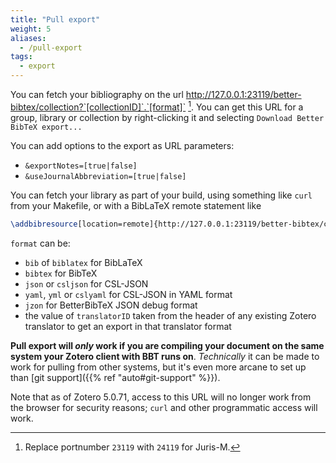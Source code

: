 ```yaml
---
title: "Pull export"
weight: 5
aliases:
  - /pull-export
tags:
  - export
---
```


You can fetch your bibliography on the url http://127.0.0.1:23119/better-bibtex/collection?`[collectionID]`.`[format]` [^1]. You can get this URL for a group, library or collection by right-clicking it and selecting `Download Better BibTeX export...`

You can add options to the export as URL parameters:

* `&exportNotes=[true|false]`
* `&useJournalAbbreviation=[true|false]`

You can fetch your library as part of your build, using something like `curl` from your Makefile, or with a BibLaTeX remote statement like

```tex
\addbibresource[location=remote]{http://127.0.0.1:23119/better-bibtex/collection?/0/8CV58ZVD.biblatex}
```

`format` can be:

* `bib` of `biblatex` for BibLaTeX
* `bibtex` for BibTeX
* `json` or `csljson` for CSL-JSON
* `yaml`, `yml` or `cslyaml` for CSL-JSON in YAML format
* `jzon` for BetterBibTeX JSON debug format
* the value of `translatorID` taken from the header of any existing Zotero translator to get an export in that translator format

**Pull export will *only* work if you are compiling your document on the
same system your Zotero client with BBT runs on**. *Technically*
it can be made to work for pulling from other systems, but it's
even more arcane to set up than [git support]({{% ref "auto#git-support" %}}).

Note that as of Zotero 5.0.71, access to this URL will no longer work from the browser for security reasons; `curl` and other programmatic access will work.

[^1]: Replace portnumber `23119` with `24119` for Juris-M.

